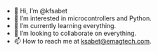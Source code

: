 - 👋 Hi, I’m @kfsabet
- 👀 I’m interested in microcontrollers and Python.
- 🌱 I’m currently learning everything.
- 💞️ I’m looking to collaborate on everything.
- 📫 How to reach me at ksabet@emagtech.com.

<!---
kfsabet/kfsabet is a ✨ special ✨ repository because its `README.md` (this file) appears on your GitHub profile.
You can click the Preview link to take a look at your changes.
--->
